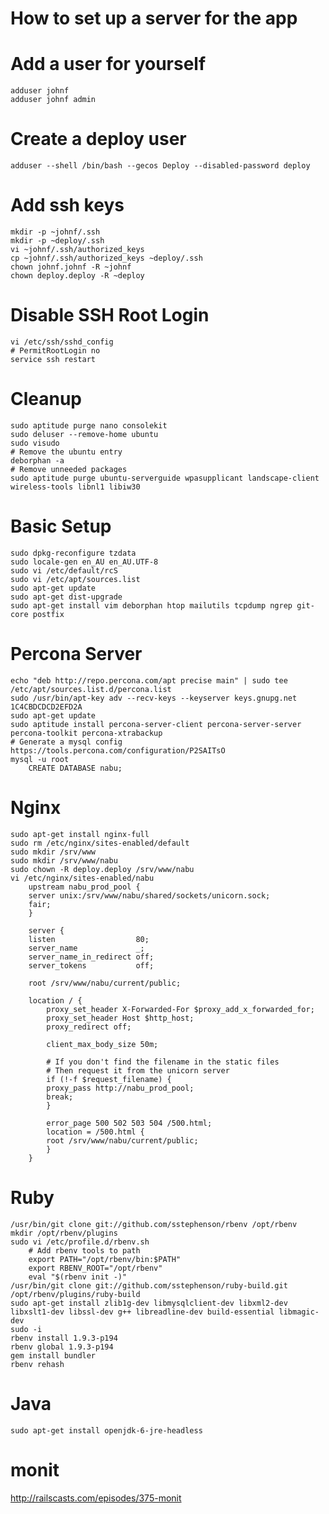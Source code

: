 # How to set up a server for the app

# Add a user for yourself

    adduser johnf
    adduser johnf admin

# Create a deploy user

    adduser --shell /bin/bash --gecos Deploy --disabled-password deploy

# Add ssh keys

    mkdir -p ~johnf/.ssh
    mkdir -p ~deploy/.ssh
    vi ~johnf/.ssh/authorized_keys
    cp ~johnf/.ssh/authorized_keys ~deploy/.ssh
    chown johnf.johnf -R ~johnf
    chown deploy.deploy -R ~deploy

# Disable SSH Root Login
    vi /etc/ssh/sshd_config
    # PermitRootLogin no
    service ssh restart

# Cleanup

    sudo aptitude purge nano consolekit
    sudo deluser --remove-home ubuntu
    sudo visudo
    # Remove the ubuntu entry
    deborphan -a
    # Remove unneeded packages
    sudo aptitude purge ubuntu-serverguide wpasupplicant landscape-client wireless-tools libnl1 libiw30

# Basic Setup
    sudo dpkg-reconfigure tzdata
    sudo locale-gen en_AU en_AU.UTF-8
    sudo vi /etc/default/rcS
    sudo vi /etc/apt/sources.list
    sudo apt-get update
    sudo apt-get dist-upgrade
    sudo apt-get install vim deborphan htop mailutils tcpdump ngrep git-core postfix

# Percona Server
    echo "deb http://repo.percona.com/apt precise main" | sudo tee /etc/apt/sources.list.d/percona.list
    sudo /usr/bin/apt-key adv --recv-keys --keyserver keys.gnupg.net 1C4CBDCDCD2EFD2A
    sudo apt-get update
    sudo aptitude install percona-server-client percona-server-server percona-toolkit percona-xtrabackup
    # Generate a mysql config
    https://tools.percona.com/configuration/P2SAITsO
    mysql -u root
        CREATE DATABASE nabu;

# Nginx

    sudo apt-get install nginx-full
    sudo rm /etc/nginx/sites-enabled/default
    sudo mkdir /srv/www
    sudo mkdir /srv/www/nabu
    sudo chown -R deploy.deploy /srv/www/nabu
    vi /etc/nginx/sites-enabled/nabu
        upstream nabu_prod_pool {
        server unix:/srv/www/nabu/shared/sockets/unicorn.sock;
        fair;
        }

        server {
        listen                  80;
        server_name             _;
        server_name_in_redirect off;
        server_tokens           off;

        root /srv/www/nabu/current/public;

        location / {
            proxy_set_header X-Forwarded-For $proxy_add_x_forwarded_for;
            proxy_set_header Host $http_host;
            proxy_redirect off;

            client_max_body_size 50m;

            # If you don't find the filename in the static files
            # Then request it from the unicorn server
            if (!-f $request_filename) {
            proxy_pass http://nabu_prod_pool;
            break;
            }

            error_page 500 502 503 504 /500.html;
            location = /500.html {
            root /srv/www/nabu/current/public;
            }
        }

# Ruby

    /usr/bin/git clone git://github.com/sstephenson/rbenv /opt/rbenv
    mkdir /opt/rbenv/plugins
    sudo vi /etc/profile.d/rbenv.sh
        # Add rbenv tools to path
        export PATH="/opt/rbenv/bin:$PATH"
        export RBENV_ROOT="/opt/rbenv"
        eval "$(rbenv init -)"
    /usr/bin/git clone git://github.com/sstephenson/ruby-build.git /opt/rbenv/plugins/ruby-build
    sudo apt-get install zlib1g-dev libmysqlclient-dev libxml2-dev libxslt1-dev libssl-dev g++ libreadline-dev build-essential libmagic-dev
    sudo -i
    rbenv install 1.9.3-p194
    rbenv global 1.9.3-p194
    gem install bundler
    rbenv rehash


# Java

    sudo apt-get install openjdk-6-jre-headless

# monit

http://railscasts.com/episodes/375-monit

